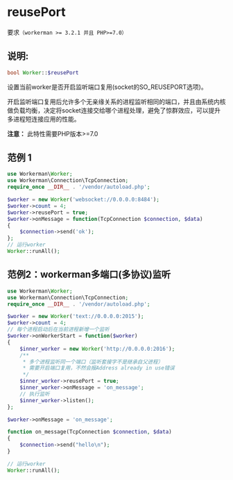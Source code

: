 # reusePort
要求```（workerman >= 3.2.1 并且 PHP>=7.0）```

## 说明:

```php
bool Worker::$reusePort
```

设置当前worker是否开启监听端口复用(socket的SO_REUSEPORT选项)。

开启监听端口复用后允许多个无亲缘关系的进程监听相同的端口，并且由系统内核做负载均衡，决定将socket连接交给哪个进程处理，避免了惊群效应，可以提升多进程短连接应用的性能。

**注意：** 此特性需要PHP版本>=7.0

## 范例 1

```php
use Workerman\Worker;
use Workerman\Connection\TcpConnection;
require_once __DIR__ . '/vendor/autoload.php';

$worker = new Worker('websocket://0.0.0.0:8484');
$worker->count = 4;
$worker->reusePort = true;
$worker->onMessage = function(TcpConnection $connection, $data)
{
    $connection->send('ok');
};
// 运行worker
Worker::runAll();
```

## 范例2：workerman多端口(多协议)监听
```php
use Workerman\Worker;
use Workerman\Connection\TcpConnection;
require_once __DIR__ . '/vendor/autoload.php';

$worker = new Worker('text://0.0.0.0:2015');
$worker->count = 4;
// 每个进程启动后在当前进程新增一个监听
$worker->onWorkerStart = function($worker)
{
    $inner_worker = new Worker('http://0.0.0.0:2016');
    /**
     * 多个进程监听同一个端口（监听套接字不是继承自父进程）
     * 需要开启端口复用，不然会报Address already in use错误
     */
    $inner_worker->reusePort = true;
    $inner_worker->onMessage = 'on_message';
    // 执行监听
    $inner_worker->listen();
};

$worker->onMessage = 'on_message';

function on_message(TcpConnection $connection, $data)
{
    $connection->send("hello\n");
}

// 运行worker
Worker::runAll();
```

